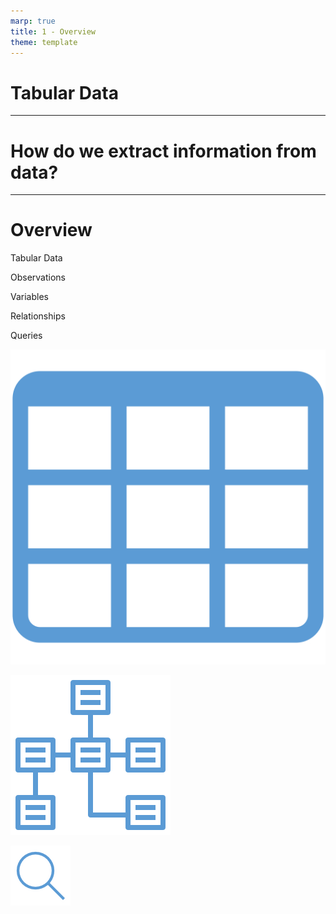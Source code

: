 ```yaml
---
marp: true
title: 1 - Overview
theme: template
---
```


<!-- _class: title-only -->

# Tabular Data

<!--
Hello again.

I'm Matthew Renze, data science consultant, author, and public speaker.

Welcome back to this introductory course on data for data science.

In this module, we'll learn about tabular data ...

... and how we can extract information from tables of data using queries.
-->

---

<!-- _class: title-only -->

# How do we extract information from data?

<!--
How do we extract information from data?

What's the best way to structure our data to extract information?

And how do we answer our questions once our data has been structured?
-->

---

<!-- _class: title-six-content -->

# Overview

Tabular Data

Observations

Variables

Relationships

Queries



![image](images/532-47.png)

![image](images/532-48.png)



![image](images/532-59.png)

<!--
To answer these questions, we're going to learn about tabular data and how we extract information from tables using queries.

[1] First, we'll learn about tabular data, data that are stored in the rows and columns of a table.

[2] Next, we'll learn about observations, records of observable phenomena, which are stored in the rows.

[3] Then, we'll learn about variables, values that vary for each observation, which are stored in the columns.

[4] Next, we'll learn about relationships that can exist between observations in multiple tables.

[5] Finally, we'll learn about queries, statements that allow a computer to answer a question using a table of data.
-->